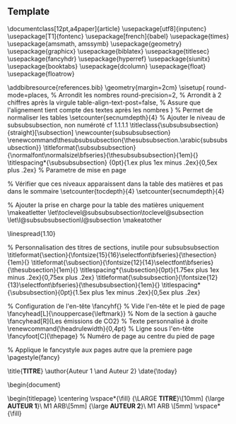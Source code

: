 ## Template 

\documentclass[12pt,a4paper]{article}
\usepackage[utf8]{inputenc}
\usepackage[T1]{fontenc}
\usepackage[french]{babel}
\usepackage{times}
\usepackage{amsmath, amssymb}
\usepackage{geometry}
\usepackage{graphicx}
\usepackage{biblatex} 
\usepackage{titlesec}
\usepackage{fancyhdr}
\usepackage{hyperref}
\usepackage{siunitx}
\usepackage{booktabs}
\usepackage{dcolumn}
\usepackage{float}
\usepackage{floatrow}

\addbibresource{references.bib}
\geometry{margin=2cm}
\sisetup{
  round-mode=places, % Arrondit les nombres
  round-precision=2, % Arrondit à 2 chiffres après la virgule
  table-align-text-post=false, % Assure que l'alignement tient compte des textes après les nombres
} % Permet de normaliser les tables
\setcounter{secnumdepth}{4}
% Ajouter le niveau de subsubsubsection, non numéroté cf 1.1.1.1
\titleclass{\subsubsubsection}{straight}[\subsection]
\newcounter{subsubsubsection}
\renewcommand\thesubsubsubsection{\thesubsubsection.\arabic{subsubsubsection}}
\titleformat{\subsubsubsection}
{\normalfont\normalsize\bfseries}{\thesubsubsubsection}{1em}{}
\titlespacing*{\subsubsubsection}
{0pt}{1.ex plus 1ex minus .2ex}{0,5ex plus .2ex} % Parametre de mise en page 

% Vérifier que ces niveaux apparaissent dans la table des matières et pas dans le sommaire
\setcounter{tocdepth}{4}
\setcounter{secnumdepth}{4}

% Ajouter la prise en charge pour la table des matières uniquement 
\makeatletter
\let\toclevel@subsubsubsection\toclevel@subsection
\let\l@subsubsubsection\l@subsection
\makeatother


\linespread{1.10}

% Personnalisation des titres de sections, inutile pour subsubsubsection 
\titleformat{\section}{\fontsize{15}{16}\selectfont\bfseries}{\thesection}{1em}{}
\titleformat{\subsection}{\fontsize{12}{14}\selectfont\bfseries}{\thesubsection}{1em}{}
\titlespacing*{\subsection}{0pt}{1.75ex plus 1ex minus .2ex}{0,75ex plus .2ex}
\titleformat{\subsubsection}{\fontsize{12}{13}\selectfont\bfseries}{\thesubsubsection}{1em}{}
\titlespacing*{\subsubsection}{0pt}{1.5ex plus 1ex minus .2ex}{0,5ex plus .2ex} 

% Configuration de l'en-tête
\fancyhf{} % Vide l'en-tête et le pied de page
\fancyhead[L]{\nouppercase{\leftmark}} % Nom de la section à gauche
\fancyhead[R]{Les émissions de CO2} % Texte personnalisé à droite
\renewcommand{\headrulewidth}{0,4pt} % Ligne sous l'en-tête
\fancyfoot[C]{\thepage} % Numéro de page au centre du pied de page

% Applique le fancystyle aux pages autre que la premiere page
\pagestyle{fancy} 

\title{**TITRE**}
\author{Auteur 1 \and Auteur 2}
\date{\today}

\begin{document}

\begin{titlepage}
\centering
\vspace*{\fill}
{\LARGE **TITRE**}\\[10mm]
{\large **AUTEUR 1**}\\
M1 ARB\\[5mm]
{\large **AUTEUR 2**}\\
M1 ARB \\[5mm]
\vspace*{\fill}